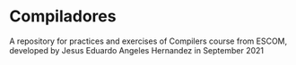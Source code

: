 # Compiladores
A repository for practices and exercises of Compilers course from ESCOM, developed by Jesus Eduardo Angeles Hernandez in September 2021
